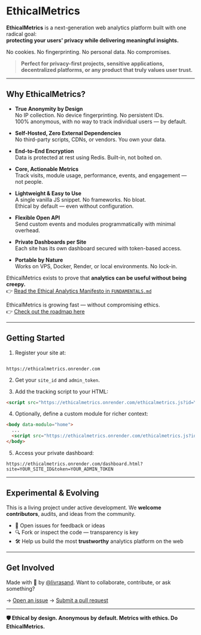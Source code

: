 # EthicalMetrics

**EthicalMetrics** is a next-generation web analytics platform built with one radical goal:  
**protecting your users' privacy while delivering meaningful insights.**

No cookies. No fingerprinting. No personal data. No compromises.

> **Perfect for privacy-first projects, sensitive applications, decentralized platforms, or any product that truly values user trust.**

---

## Why EthicalMetrics?

- **True Anonymity by Design**  
  No IP collection. No device fingerprinting. No persistent IDs.  
  100% anonymous, with no way to track individual users — by default.

- **Self-Hosted, Zero External Dependencies**  
  No third-party scripts, CDNs, or vendors. You own your data.

- **End-to-End Encryption**  
  Data is protected at rest using Redis. Built-in, not bolted on.

- **Core, Actionable Metrics**  
  Track visits, module usage, performance, events, and engagement — not people.

- **Lightweight & Easy to Use**  
  A single vanilla JS snippet. No frameworks. No bloat.  
  Ethical by default — even without configuration.

- **Flexible Open API**  
  Send custom events and modules programmatically with minimal overhead.

- **Private Dashboards per Site**  
  Each site has its own dashboard secured with token-based access.

- **Portable by Nature**  
  Works on VPS, Docker, Render, or local environments. No lock-in.

EthicalMetrics exists to prove that **analytics can be useful without being creepy.**  
👉 [Read the Ethical Analytics Manifesto in `FUNDAMENTALS.md`](./FUNDAMENTALS.md)

EthicalMetrics is growing fast — without compromising ethics.  
👉 [Check out the roadmap here](./ROADMAP.md)

---

## Getting Started

1. Register your site at:

```

https://ethicalmetrics.onrender.com

````

2. Get your `site_id` and `admin_token`.

3. Add the tracking script to your HTML:

```html
<script src="https://ethicalmetrics.onrender.com/ethicalmetrics.js?id=YOUR_SITE_ID"></script>
````

4. Optionally, define a custom module for richer context:

```html
<body data-modulo="home">
  ...
  <script src="https://ethicalmetrics.onrender.com/ethicalmetrics.js?id=YOUR_SITE_ID"></script>
</body>
```

5. Access your private dashboard:

```
https://ethicalmetrics.onrender.com/dashboard.html?site=YOUR_SITE_ID&token=YOUR_ADMIN_TOKEN
```

---

## Experimental & Evolving

This is a living project under active development.
We **welcome contributors**, audits, and ideas from the community.

* 🌱 Open issues for feedback or ideas
* 🔍 Fork or inspect the code — transparency is key
* 🛠️ Help us build the most **trustworthy** analytics platform on the web

---

## Get Involved

Made with 💚 by [@livrasand](https://github.com/livrasand).
Want to collaborate, contribute, or ask something?

→ [Open an issue](https://github.com/livrasand/EthicalMetrics/issues)
→ [Submit a pull request](https://github.com/livrasand/EthicalMetrics/pulls)

---

**🛡️ Ethical by design. Anonymous by default. Metrics with ethics. Do EthicalMetrics.**
